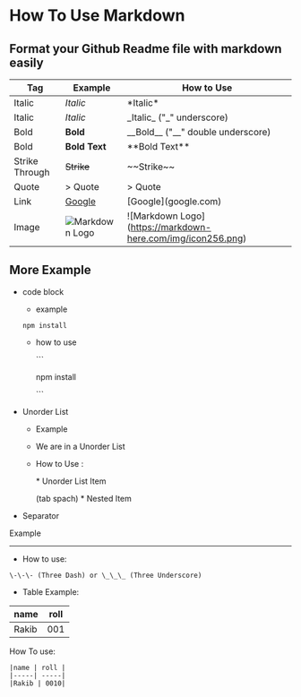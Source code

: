 # How To Use Markdown 
## Format your Github Readme file with markdown easily

| **Tag** | **Example** | **How to Use** |
|---------|--------------|----------------|
| Italic | *Italic* | \*Italic\* |
| Italic | _Italic_ | \_Italic\_ ("_" underscore) |
| Bold | __Bold__ | \_\_Bold\_\_ ("__" double underscore) |
| Bold | **Bold Text** | \*\*Bold Text\*\*|
| Strike Through| ~~Strike~~| \~\~Strike\~\~|
| Quote | > Quote | \> Quote |
| Link | [Google](google.com) | \[Google](google.com)|
| Image | ![Markdown Logo](https://markdown-here.com/img/icon256.png) | \![Markdown Logo]\(https://markdown-here.com/img/icon256.png) | 


## More Example 

* code block 
    * example
    ``` 
    npm install 
    ```
    * how to use
    
        \`\`\`
        
        npm install

        \`\`\`

* Unorder List
    * Example 
    * We are in a Unorder List

    * How to Use :
        
        \* Unorder List Item

        (tab spach) \* Nested Item
* Separator 

Example 

--- 
* How to use:
 
 ```
 \-\-\- (Three Dash) or \_\_\_ (Three Underscore)
 ```

 * Table 
 Example:

 | name | roll |
 |------|------|
 | Rakib| 001 |

 How To use:
 
 ```
|name | roll |
|-----| -----|
|Rakib | 0010|
 ```


